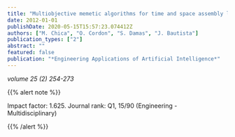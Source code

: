 ```yaml
---
title: "Multiobjective memetic algorithms for time and space assembly line balancing"
date: 2012-01-01
publishDate: 2020-05-15T15:57:23.074412Z
authors: ["M. Chica", "O. Cordon", "S. Damas", "J. Bautista"]
publication_types: ["2"]
abstract: ""
featured: false
publication: "*Engineering Applications of Artificial Intelligence*"
---
```



_volume 25 (2) 254-273_


{{% alert note %}}

Impact factor: 1.625. Journal rank: Q1, 15/90 (Engineering - Multidisciplinary)

{{% /alert %}}
